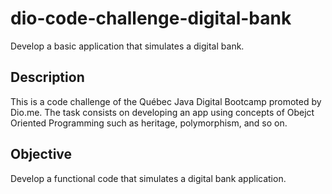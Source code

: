 # dio-code-challenge-digital-bank
Develop a basic application that simulates a digital bank.

## Description

This is a code challenge of the Québec Java Digital Bootcamp promoted by Dio.me.
The task consists on developing an app using concepts of Obejct Oriented Programming such as heritage, polymorphism, and so on.

## Objective

Develop a functional code that simulates a digital bank application.
